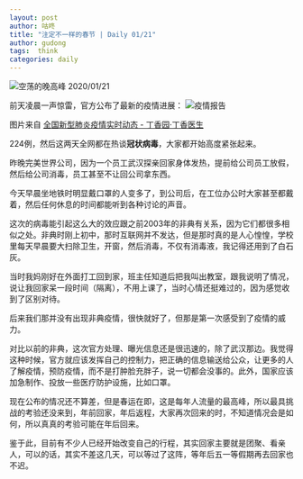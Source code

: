 ```yaml
---
layout: post
author: 咕咚
title: "注定不一样的春节 | Daily 01/21"
author: gudong
tags:  think
categories: daily
---
```


![空荡的晚高峰 2020/01/21](https://i.niupic.com/images/2020/01/21/6lsA.jpg)

前天凌晨一声惊雷，官方公布了最新的疫情进展：
![疫情报告](https://cdn.jsdelivr.net/gh/maoruibin/assets/pic/2020/1d329b1-6f3bacda-97-16fc8146368.jpg)

图片来自 [全国新型肺炎疫情实时动态 - 丁香园·丁香医生](https://3g.dxy.cn/newh5/view/pneumonia)

224例，然后这两天全网都在热谈**冠状病毒**，大家都开始高度紧张起来。

昨晚完美世界公司，因为一个员工武汉探亲回家身体发热，提前给公司员工放假，然后给公司消毒，员工甚至不让回公司拿东西。

今天早晨坐地铁时明显戴口罩的人变多了，到公司后，在工位办公时大家甚至都戴着，然后任何休息的时间都能听到各种讨论的声音。

这次的病毒能引起这么大的效应跟之前2003年的非典有关系，因为它们都很多相似之处。非典时刚上初中，那时互联网并不发达，但是那时真的是人心惶惶，学校里每天早晨要大扫除卫生，开窗，然后消毒，不仅有消毒液，我记得还用到了白石灰。

当时我妈刚好在外面打工回到家，班主任知道后把我叫出教室，跟我说明了情况，说让我回家呆一段时间（隔离），不用上课了，当时心情还挺难过的，因为感觉收到了区别对待。

后来我们那并没有出现非典疫情，很快就好了，但那是第一次感受到了疫情的威力。

对比以前的非典，这次官方处理、曝光信息还是很迅速的，除了武汉那边。我觉得这种时候，官方就应该发挥自己的控制力，把正确的信息输送给公众，让更多的人了解疫情，预防疫情，而不是打肿脸充胖子，说一切都会没事的。此外，国家应该加急制作、投放一些医疗防护设施，比如口罩。

现在公布的情况还不算差，但是春运在即，这是每年人流量的最高峰，所以最具挑战的考验还没来到，年前回家，年后返程，大家再次回来的时，不知道情况会是如何，所以真真的考验可能在年后回来。

鉴于此，目前有不少人已经开始改变自己的行程，其实回家主要就是团聚、看亲人，可以的话，其实不差这几天，可以等过了这阵，等年后五一等假期再去回家也不迟。
